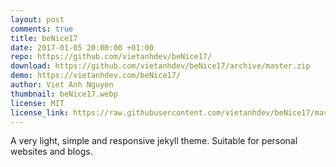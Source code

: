 ```yaml
---
layout: post
comments: true
title: beNice17
date: 2017-01-05 20:00:00 +01:00
repo: https://github.com/vietanhdev/beNice17/
download: https://github.com/vietanhdev/beNice17/archive/master.zip
demo: https://vietanhdev.com/beNice17/
author: Viet Anh Nguyen
thumbnail: beNice17.webp
license: MIT
license_link: https://raw.githubusercontent.com/vietanhdev/beNice17/master/LICENSE
---
```


A very light, simple and responsive jekyll theme. Suitable for personal websites and blogs.
